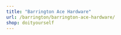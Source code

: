 ```yaml
---
title: "Barrington Ace Hardware"
url: /barrington/barrington-ace-hardware/
shop: doityourself
---
```

